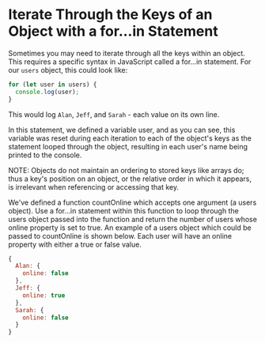 # Iterate Through the Keys of an Object with a for...in Statement
Sometimes you may need to iterate through all the keys within an object. This requires a specific syntax in JavaScript called a for...in statement. For our ```users``` object, this could look like:
```javascript
for (let user in users) {
  console.log(user);
}
```
This would log ```Alan```, ```Jeff```, and ```Sarah``` - each value on its own line.

In this statement, we defined a variable user, and as you can see, this variable was reset during each iteration to each of the object's keys as the statement looped through the object, resulting in each user's name being printed to the console.

NOTE: Objects do not maintain an ordering to stored keys like arrays do; thus a key's position on an object, or the relative order in which it appears, is irrelevant when referencing or accessing that key.

We've defined a function countOnline which accepts one argument (a users object). Use a for...in statement within this function to loop through the users object passed into the function and return the number of users whose online property is set to true. An example of a users object which could be passed to countOnline is shown below. Each user will have an online property with either a true or false value.
```javascript
{
  Alan: {
    online: false
  },
  Jeff: {
    online: true
  },
  Sarah: {
    online: false
  }
}
```
